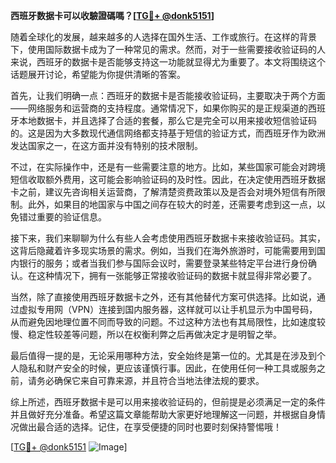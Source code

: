 **西班牙数据卡可以收驗證碼嗎？[[TG💪+ @donk5151](https://t.me/s/donk5151)]**

随着全球化的发展，越来越多的人选择在国外生活、工作或旅行。在这样的背景下，使用国际数据卡成为了一种常见的需求。然而，对于一些需要接收验证码的人来说，西班牙的数据卡是否能够支持这一功能就显得尤为重要了。本文将围绕这个话题展开讨论，希望能为你提供清晰的答案。

首先，让我们明确一点：西班牙的数据卡是否能接收验证码，主要取决于两个方面——网络服务和运营商的支持程度。通常情况下，如果你购买的是正规渠道的西班牙本地数据卡，并且选择了合适的套餐，那么它是完全可以用来接收短信验证码的。这是因为大多数现代通信网络都支持基于短信的验证方式，而西班牙作为欧洲发达国家之一，在这方面并没有特别的技术限制。

不过，在实际操作中，还是有一些需要注意的地方。比如，某些国家可能会对跨境短信收取额外费用，这可能会影响验证码的及时性。因此，在决定使用西班牙数据卡之前，建议先咨询相关运营商，了解清楚资费政策以及是否会对境外短信有所限制。此外，如果目的地国家与中国之间存在较大的时差，还需要考虑到这一点，以免错过重要的验证信息。

接下来，我们来聊聊为什么有些人会考虑使用西班牙数据卡来接收验证码。其实，这背后隐藏着许多现实场景的需求。例如，当我们在海外旅游时，可能需要用到国内银行的服务；或者当我们参与国际会议时，需要登录某些特定平台进行身份确认。在这种情况下，拥有一张能够正常接收验证码的数据卡就显得非常必要了。

当然，除了直接使用西班牙数据卡之外，还有其他替代方案可供选择。比如说，通过虚拟专用网（VPN）连接到国内服务器，这样就可以让手机显示为中国号码，从而避免因地理位置不同而导致的问题。不过这种方法也有其局限性，比如速度较慢、稳定性较差等问题，所以在权衡利弊之后再做决定才是明智之举。

最后值得一提的是，无论采用哪种方法，安全始终是第一位的。尤其是在涉及到个人隐私和财产安全的时候，更应该谨慎行事。因此，在使用任何一种工具或服务之前，请务必确保它来自可靠来源，并且符合当地法律法规的要求。

综上所述，西班牙数据卡是可以用来接收验证码的，但前提是必须满足一定的条件并且做好充分准备。希望这篇文章能帮助大家更好地理解这一问题，并根据自身情况做出最合适的选择。记住，在享受便捷的同时也要时刻保持警惕哦！

[[TG💪+ @donk5151](https://t.me/s/donk5151) ![Image](https://i.postimg.cc/rwNCRYN7/Snipaste-2025-04-30-17-27-05.png)]
